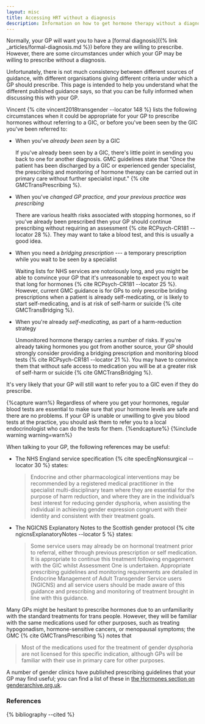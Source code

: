 ```yaml
---
layout: misc
title: Accessing HRT without a diagnosis 
description: Information on how to get hormone therapy without a diagnosis
---
```


Normally, your GP will want you to have a [formal diagnosis]({% link _articles/formal-diagnosis.md %}) before they are willing to prescribe. However, there are some circumstances under which your GP may be willing to prescribe without a diagnosis.

Unfortunately, there is not much consistency between different sources of guidance, with different organisations giving different criteria under which a GP should prescribe. This page is intended to help you understand what the different published guidance says, so that you can be fully informed when discussing this with your GP.

Vincent {% cite vincent2018transgender --locator 148 %} lists the following circumstances when it could be appropriate for your GP to prescribe hormones without referring to a GIC, or before you've been seen by the GIC you've been referred to:

- When you've *already been seen* by a GIC

  If you've already been seen by a GIC, there's little point in sending you back to one for another diagnosis. GMC guidelines state that "Once the patient has been discharged by a GIC or experienced gender specialist, the prescribing and monitoring of hormone therapy can be carried out in primary care without further specialist input." {% cite GMCTransPrescribing %}.
- When you've *changed GP practice, and your previous practice was prescribing*

  There are various health risks associated with stopping hormones, so if you've already been prescribed then your GP should continue prescribing without requiring an assessment {% cite RCPsych-CR181 --locator 28 %}. They may want to take a blood test, and this is usually a good idea.
- When you need a *bridging prescription* --- a temporary prescription while you wait to be seen by a specialist

  Waiting lists for NHS services are notoriously long, and you might be able to convince your GP that it's unreasonable to expect you to wait that long for hormones {% cite RCPsych-CR181 --locator 25 %}. However, current GMC guidance is for GPs to only prescribe briding prescriptions when a patient is already self-medicating, or is likely to start self-medicating, and is at risk of self-harm or suicide {% cite GMCTransBridging %}.
- When you're already *self-medicating*, as part of a harm-reduction strategy

  Unmonitored hormone therapy carries a number of risks. If you're already taking hormones you got from another source, your GP should strongly consider providing a bridging prescription and monitoring blood tests {% cite RCPsych-CR181 --locator 21 %}. You may have to convince them that without safe access to medication you will be at a greater risk of self-harm or suicide {% cite GMCTransBridging %}.

It's very likely that your GP will still want to refer you to a GIC even if they do prescribe.

{%capture warn%}
Regardless of where you get your hormones, regular blood tests are essential to make sure that your hormone levels are safe and there are no problems. If your GP is unable or unwilling to give you blood tests at the practice, you should ask them to refer you to a local endocrinologist who can do the tests for them.
{%endcapture%}
{%include warning warning=warn%}

When talking to your GP, the following references may be useful:

- The NHS England service specification {% cite specEngNonsurgical --locator 30 %} states:

  > Endocrine and other pharmacological interventions may be recommended by a registered medical practitioner in the specialist multi-disciplinary team where they are essential for the purpose of harm reduction, and where they are in the individual’s best interest for reducing gender dysphoria, when assisting the individual in achieving gender expression congruent with their identity and consistent with their treatment goals.

- The NGICNS Explanatory Notes to the Scottish gender protocol {% cite ngicnsExplanatoryNotes --locator 5 %} states:

  > Some service users may already be on hormonal treatment prior to referral, either through previous prescription or self medication. It is appropriate to continue this treatment following engagement with the GIC whilst Assessment One is undertaken. Appropriate prescribing guidelines and monitoring requirements are detailed in Endocrine Management of Adult Transgender Service users (NGICNS) and all service users should be made aware of this guidance and prescribing and monitoring of treatment brought in line with this guidance.

Many GPs might be hesitant to prescribe hormones due to an unfamiliarity with the standard treatments for trans people. However, they will be familiar with the same medications used for other purposes, such as treating hypogonadism, hormone-sensitive cancers, or menopausal symptoms; the GMC {% cite GMCTransPrescribing %} notes that

> Most of the medications used for the treatment of gender dysphoria are not licensed for this specific indication, although GPs will be familiar with their use in primary care for other purposes.

A number of gender clinics have published prescribing guidelines that your GP may find useful; you can find a list of these in [the Hormones section on genderarchive.org.uk](https://genderarchive.org.uk/tag/hormones/). 

### References

{% bibliography --cited %}

